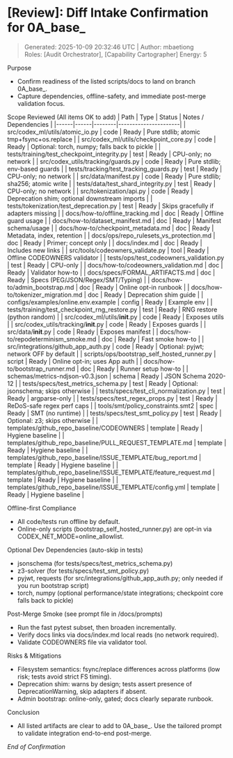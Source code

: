 # [Review]: Diff Intake Confirmation for 0A_base_  
> Generated: 2025-10-09 20:32:46 UTC | Author: mbaetiong  
Roles: [Audit Orchestrator], [Capability Cartographer]  Energy: 5

Purpose
- Confirm readiness of the listed scripts/docs to land on branch 0A_base_.
- Capture dependencies, offline-safety, and immediate post-merge validation focus.

Scope Reviewed (All items OK to add)
| Path | Type | Status | Notes / Dependencies |
|------|------|--------|----------------------|
| src/codex_ml/utils/atomic_io.py | code | Ready | Pure stdlib; atomic tmp+fsync+os.replace |
| src/codex_ml/utils/checkpoint_core.py | code | Ready | Optional: torch, numpy; falls back to pickle |
| tests/training/test_checkpoint_integrity.py | test | Ready | CPU-only; no network |
| src/codex_utils/tracking/guards.py | code | Ready | Pure stdlib; env-based guards |
| tests/tracking/test_tracking_guards.py | test | Ready | CPU-only; no network |
| src/data/manifest.py | code | Ready | Pure stdlib; sha256; atomic write |
| tests/data/test_shard_integrity.py | test | Ready | CPU-only; no network |
| src/tokenization/api.py | code | Ready | Deprecation shim; optional downstream imports |
| tests/tokenization/test_deprecation.py | test | Ready | Skips gracefully if adapters missing |
| docs/how-to/offline_tracking.md | doc | Ready | Offline guard usage |
| docs/how-to/dataset_manifest.md | doc | Ready | Manifest schema/usage |
| docs/how-to/checkpoint_metadata.md | doc | Ready | Metadata, index, retention |
| docs/ops/repo_rulesets_vs_protection.md | doc | Ready | Primer; concept only |
| docs/index.md | doc | Ready | Includes new links |
| src/tools/codeowners_validate.py | tool | Ready | Offline CODEOWNERS validator |
| tests/ops/test_codeowners_validation.py | test | Ready | CPU-only |
| docs/how-to/codeowners_validation.md | doc | Ready | Validator how-to |
| docs/specs/FORMAL_ARTIFACTS.md | doc | Ready | Specs (PEG/JSON/Regex/SMT/Typing) |
| docs/how-to/admin_bootstrap.md | doc | Ready | Online opt-in runbook |
| docs/how-to/tokenizer_migration.md | doc | Ready | Deprecation shim guide |
| configs/examples/online.env.example | config | Ready | Example env |
| tests/training/test_checkpoint_rng_restore.py | test | Ready | RNG restore (python random) |
| src/codex_ml/utils/__init__.py | code | Ready | Exposes utils |
| src/codex_utils/tracking/__init__.py | code | Ready | Exposes guards |
| src/data/__init__.py | code | Ready | Exposes manifest |
| docs/how-to/repodeterminism_smoke.md | doc | Ready | Fast smoke how-to |
| src/integrations/github_app_auth.py | code | Ready | Optional: pyjwt; network OFF by default |
| scripts/ops/bootstrap_self_hosted_runner.py | script | Ready | Online opt-in; uses App auth |
| docs/how-to/bootstrap_runner.md | doc | Ready | Runner setup how-to |
| schemas/metrics-ndjson-v0.3.json | schema | Ready | JSON Schema 2020-12 |
| tests/specs/test_metrics_schema.py | test | Ready | Optional: jsonschema; skips otherwise |
| tests/specs/test_cli_normalization.py | test | Ready | argparse-only |
| tests/specs/test_regex_props.py | test | Ready | ReDoS-safe regex perf caps |
| tools/smt/policy_constraints.smt2 | spec | Ready | SMT (no runtime) |
| tests/specs/test_smt_policy.py | test | Ready | Optional: z3; skips otherwise |
| templates/github_repo_baseline/CODEOWNERS | template | Ready | Hygiene baseline |
| templates/github_repo_baseline/PULL_REQUEST_TEMPLATE.md | template | Ready | Hygiene baseline |
| templates/github_repo_baseline/ISSUE_TEMPLATE/bug_report.md | template | Ready | Hygiene baseline |
| templates/github_repo_baseline/ISSUE_TEMPLATE/feature_request.md | template | Ready | Hygiene baseline |
| templates/github_repo_baseline/ISSUE_TEMPLATE/config.yml | template | Ready | Hygiene baseline |

Offline-first Compliance
- All code/tests run offline by default.
- Online-only scripts (bootstrap_self_hosted_runner.py) are opt-in via CODEX_NET_MODE=online_allowlist.

Optional Dev Dependencies (auto-skip in tests)
- jsonschema (for tests/specs/test_metrics_schema.py)
- z3-solver (for tests/specs/test_smt_policy.py)
- pyjwt, requests (for src/integrations/github_app_auth.py; only needed if you run bootstrap script)
- torch, numpy (optional performance/state integrations; checkpoint core falls back to pickle)

Post-Merge Smoke (see prompt file in /docs/prompts)
- Run the fast pytest subset, then broaden incrementally.
- Verify docs links via docs/index.md local reads (no network required).
- Validate CODEOWNERS file via validator tool.

Risks & Mitigations
- Filesystem semantics: fsync/replace differences across platforms (low risk; tests avoid strict FS timing).
- Deprecation shim: warns by design; tests assert presence of DeprecationWarning, skip adapters if absent.
- Admin bootstrap: online-only, gated; docs clearly separate runbook.

Conclusion
- All listed artifacts are clear to add to 0A_base_. Use the tailored prompt to validate integration end-to-end post-merge.

*End of Confirmation*